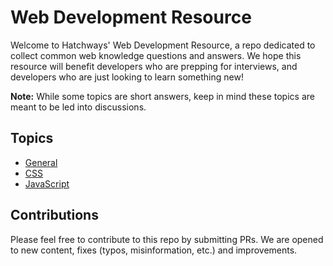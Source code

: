 # Web Development Resource

Welcome to Hatchways' Web Development Resource, a repo dedicated to collect common web knowledge questions and answers. We hope this resource will benefit developers who are prepping for interviews, and developers who are just looking to learn something new!

**Note:** While some topics are short answers, keep in mind these topics are meant to be led into discussions.

## Topics

- [General](general.md)
- [CSS](css.md)
- [JavaScript](javascript.md)

## Contributions

Please feel free to contribute to this repo by submitting PRs. We are opened to new content, fixes (typos, misinformation, etc.) and improvements.
